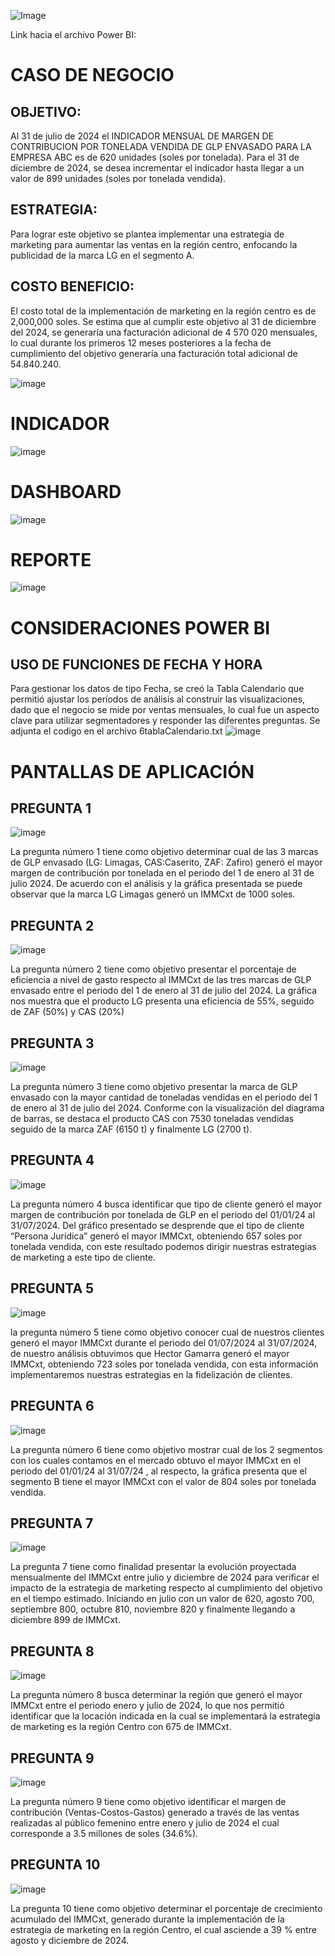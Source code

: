 ![Image](https://github.com/JorgRodriguez/Proyecto-Power-BI-PUCP/blob/7824cace38e386adab76201efccc16ebf3132152/Imagenes/1Inicio.png)

Link hacia el archivo Power BI:

# **CASO DE NEGOCIO**

## **OBJETIVO:** 
Al 31 de julio de 2024 el INDICADOR MENSUAL DE MARGEN DE CONTRIBUCION POR TONELADA VENDIDA DE GLP ENVASADO PARA LA EMPRESA  ABC es de 620 unidades (soles por tonelada). Para el 31 de diciembre de 2024, se desea incrementar el indicador hasta llegar a un valor de 899 unidades (soles por tonelada vendida).

## **ESTRATEGIA:** 
Para lograr este objetivo se plantea implementar una estrategia de marketing para aumentar las ventas en la región centro, enfocando la publicidad de la marca LG en el segmento A.

## **COSTO BENEFICIO:** 
El costo total de la implementación de marketing en la región centro es de 2,000,000 soles. Se estima que al cumplir este objetivo al 31 de diciembre del 2024, se generaría una facturación adicional de 4 570 020 mensuales, lo cual durante los primeros 12 meses posteriores a la fecha de cumplimiento del objetivo generaría una facturación total adicional de 54.840.240.

![image](https://github.com/JorgRodriguez/Proyecto-Power-BI-PUCP/blob/main/Imagenes/2CasoNegocio.png)

# **INDICADOR**
![image](https://github.com/JorgRodriguez/Proyecto-Power-BI-PUCP/blob/main/Imagenes/3Indicadores.png)

# **DASHBOARD**
![image](https://github.com/JorgRodriguez/Proyecto-Power-BI-PUCP/blob/main/Imagenes/4Dashboard.png)

# **REPORTE**
![image](https://github.com/JorgRodriguez/Proyecto-Power-BI-PUCP/blob/main/Imagenes/5Reporte.png)

# **CONSIDERACIONES POWER BI**

## **USO DE FUNCIONES DE FECHA Y HORA** 
Para gestionar los datos de tipo Fecha, se creó la Tabla Calendario que permitió ajustar los períodos de análisis al construir las visualizaciones, dado que el negocio se mide por ventas mensuales, lo cual fue un aspecto clave para utilizar segmentadores y responder las diferentes preguntas. Se adjunta el codigo en el archivo 6tablaCalendario.txt
![image](https://github.com/JorgRodriguez/Proyecto-Power-BI-PUCP/blob/main/Imagenes/6tablaCalendario.png)

# **PANTALLAS DE APLICACIÓN**

## **PREGUNTA 1** 
![image](https://github.com/JorgRodriguez/Proyecto-Power-BI-PUCP/blob/main/Imagenes/Pregunta1.png)

La pregunta número 1 tiene como objetivo determinar cual de las 3 marcas de GLP envasado (LG: Limagas, CAS:Caserito, ZAF: Zafiro) generó el mayor margen de contribución por tonelada en el periodo del 1 de enero al 31 de julio 2024. De acuerdo con el análisis y la gráfica presentada se puede observar que la marca LG Limagas generó un IMMCxt de 1000 soles.

## **PREGUNTA 2** 
![image](https://github.com/JorgRodriguez/Proyecto-Power-BI-PUCP/blob/main/Imagenes/Pregunta2.png)

La pregunta número 2 tiene como objetivo presentar el porcentaje de eficiencia a nivel de gasto respecto al IMMCxt de las tres marcas de GLP envasado entre el periodo del 1 de enero al 31 de julio del 2024.
La gráfica nos muestra que el producto LG presenta una eficiencia de 55%, seguido de ZAF (50%) y CAS (20%) 

## **PREGUNTA 3** 
![image](https://github.com/JorgRodriguez/Proyecto-Power-BI-PUCP/blob/main/Imagenes/Pregunta3.png)

La pregunta número 3 tiene como objetivo  presentar la marca de GLP envasado con la mayor cantidad de toneladas vendidas en el periodo del 1 de enero al 31 de julio del 2024. Conforme con la visualización del diagrama de barras, se destaca el producto CAS con 7530 toneladas vendidas seguido de la marca ZAF (6150 t) y finalmente LG (2700 t).
 
## **PREGUNTA 4** 
![image](https://github.com/JorgRodriguez/Proyecto-Power-BI-PUCP/blob/main/Imagenes/Pregunta4.png)

La pregunta número 4 busca identificar que tipo de cliente generó el mayor margen de contribución  por tonelada de GLP en el periodo del 01/01/24 al 31/07/2024. Del gráfico presentado se desprende que el tipo de cliente “Persona Jurídica” generó el mayor IMMCxt, obteniendo 657 soles por tonelada vendida, con este resultado podemos dirigir nuestras estrategias de marketing a este tipo de cliente.

## **PREGUNTA 5** 
![image](https://github.com/JorgRodriguez/Proyecto-Power-BI-PUCP/blob/main/Imagenes/Pregunta5.png)

la pregunta número 5 tiene como objetivo conocer cual de nuestros clientes generó el mayor IMMCxt durante el periodo del 01/07/2024 al 31/07/2024, de nuestro análisis obtuvimos que Hector Gamarra generó el mayor IMMCxt, obteniendo 723 soles por tonelada vendida, con esta información implementaremos nuestras estrategias en la fidelización de clientes.

## **PREGUNTA 6** 
![image](https://github.com/JorgRodriguez/Proyecto-Power-BI-PUCP/blob/main/Imagenes/Pregunta6.png)

La pregunta número 6 tiene como objetivo mostrar cual de los 2 segmentos con los cuales contamos en el mercado obtuvo el mayor IMMCxt en el periodo del 01/01/24 al 31/07/24 , al respecto, la gráfica presenta que el segmento B tiene el mayor IMMCxt con el valor de 804  soles  por tonelada vendida.

## **PREGUNTA 7** 
![image](https://github.com/JorgRodriguez/Proyecto-Power-BI-PUCP/blob/main/Imagenes/Pregunta7.png)

La pregunta 7 tiene como finalidad presentar la evolución proyectada mensualmente del IMMCxt entre julio y diciembre de 2024 para verificar el impacto de la estrategia de marketing respecto al cumplimiento del objetivo en el tiempo estimado.
Iniciando en julio con un valor de 620, agosto 700, septiembre 800, octubre 810, noviembre 820 y finalmente llegando a diciembre 899 de IMMCxt.

## **PREGUNTA 8** 
![image](https://github.com/JorgRodriguez/Proyecto-Power-BI-PUCP/blob/main/Imagenes/Pregunta8.png)

La pregunta número 8 busca determinar la región que generó el mayor IMMCxt entre el periodo enero y julio de 2024, lo que nos permitió identificar que la locación indicada en la cual se implementará la estrategia de marketing es la región Centro con 675 de IMMCxt.

## **PREGUNTA 9** 
![image](https://github.com/JorgRodriguez/Proyecto-Power-BI-PUCP/blob/main/Imagenes/Pregunta9.png)

La pregunta número 9 tiene como objetivo identificar el margen de contribución (Ventas-Costos-Gastos) generado a través de las ventas realizadas al público femenino entre enero y julio de 2024 el cual corresponde a 3.5 millones de soles (34.6%).

## **PREGUNTA 10** 
![image](https://github.com/JorgRodriguez/Proyecto-Power-BI-PUCP/blob/main/Imagenes/Pregunta10.png)

La pregunta 10 tiene como objetivo determinar el porcentaje de crecimiento acumulado del IMMCxt, generado durante la implementación de la estrategia de marketing en la región Centro, el cual asciende a 39 % entre agosto y diciembre de 2024.
